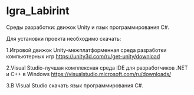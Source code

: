 # Igra_Labirint
Среды разработки: движок Unity и язык программирования C#. 


Для установки проекта необходимо скачать:


1.Игровой движок Unity-межплатформенная среда разработки компьютерных игр https://unity3d.com/ru/get-unity/download 

2.Visual Studio-лучшая комплексная среда IDE для разработчиков .NET и C++ в Windows https://visualstudio.microsoft.com/ru/downloads/

3.В Visual Studio скачать язык программирования C#.
